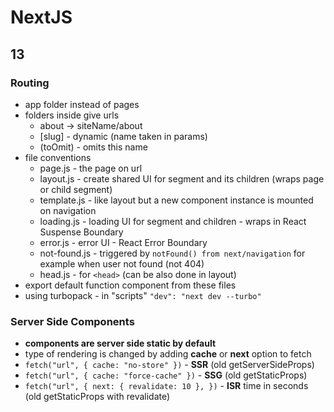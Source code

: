 # NextJS

## 13

### Routing

- app folder instead of pages
- folders inside give urls
  - about -> siteName/about
  - [slug] - dynamic (name taken in params)
  - (toOmit) - omits this name
- file conventions
  - page.js - the page on url
  - layout.js - create shared UI for segment and its children (wraps page or child segment)
  - template.js - like layout but a new component instance is mounted on navigation
  - loading.js - loading UI for segment and children - wraps in React Suspense Boundary
  - error.js - error UI - React Error Boundary
  - not-found.js - triggered by `notFound() from next/navigation` for example when user not found (not 404)
  - head.js - for `<head>` (can be also done in layout)
- export default function component from these files
- using turbopack - in "scripts" `"dev": "next dev --turbo"`

### Server Side Components

- **components are server side static by default**
- type of rendering is changed by adding **cache** or **next** option to fetch
- `fetch("url", { cache: "no-store" })` - **SSR** (old getServerSideProps)
- `fetch("url", { cache: "force-cache" })` - **SSG** (old getStaticProps)
- `fetch("url", {
  next: { revalidate: 10 },
})` - **ISR** time in seconds (old getStaticProps with revalidate)
